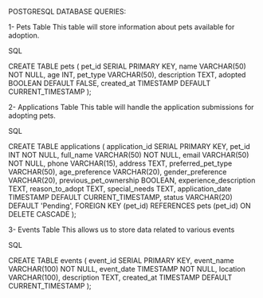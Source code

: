 POSTGRESQL DATABASE QUERIES:

1- Pets Table
This table will store information about pets available for adoption.

SQL

CREATE TABLE pets (
pet_id SERIAL PRIMARY KEY,
name VARCHAR(50) NOT NULL,
age INT,
pet_type VARCHAR(50),
description TEXT,
adopted BOOLEAN DEFAULT FALSE,
created_at TIMESTAMP DEFAULT CURRENT_TIMESTAMP
);

2- Applications Table
This table will handle the application submissions for adopting pets.

SQL

CREATE TABLE applications (
application_id SERIAL PRIMARY KEY,
pet_id INT NOT NULL,
full_name VARCHAR(50) NOT NULL,
email VARCHAR(50) NOT NULL,
phone VARCHAR(15),
address TEXT,
preferred_pet_type VARCHAR(50),
age_preference VARCHAR(20),
gender_preference VARCHAR(20),
previous_pet_ownership BOOLEAN,
experience_description TEXT,
reason_to_adopt TEXT,
special_needs TEXT,
application_date TIMESTAMP DEFAULT CURRENT_TIMESTAMP,
status VARCHAR(20) DEFAULT 'Pending',
FOREIGN KEY (pet_id) REFERENCES pets (pet_id) ON DELETE CASCADE
);

3- Events Table
This allows us to store data related to various events

SQL

CREATE TABLE events (
event_id SERIAL PRIMARY KEY,
event_name VARCHAR(100) NOT NULL,
event_date TIMESTAMP NOT NULL,
location VARCHAR(100),
description TEXT,
created_at TIMESTAMP DEFAULT CURRENT_TIMESTAMP
);
